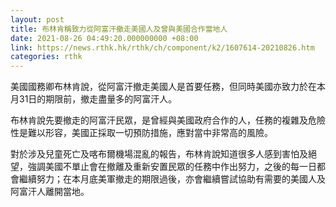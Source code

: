 ```yaml
---
layout: post
title: 布林肯稱致力從阿富汗撤走美國人及曾與美國合作當地人
date: 2021-08-26 04:49:20.000000000 +08:00
link: https://news.rthk.hk/rthk/ch/component/k2/1607614-20210826.htm
categories: rthk
---
```


美國國務卿布林肯說，從阿富汗撤走美國人是首要任務，但同時美國亦致力於在本月31日的期限前，撤走盡量多的阿富汗人。

布林肯說先要撤走的阿富汗民眾，是曾經與美國政府合作的人，任務的複雜及危險性是難以形容，美國正採取一切預防措施，應對當中非常高的風險。

對於涉及兒童死亡及喀布爾機場混亂的報告，布林肯說知道很多人感到害怕及絕望，強調美國不單止會在撤離及重新安置民眾的任務中作出努力，之後的每一日都會繼續努力；在本月底美軍撤走的期限過後，亦會繼續嘗試協助有需要的美國人及阿富汗人離開當地。
